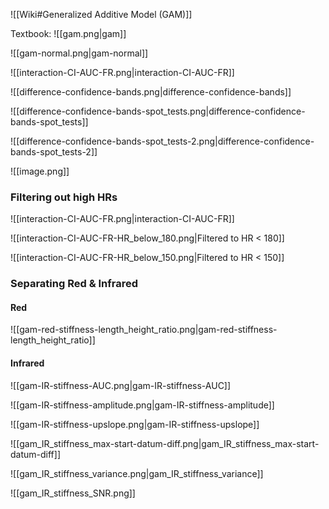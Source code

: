 
![[Wiki#Generalized Additive Model (GAM)]]

Textbook:
![[gam.png|gam]]

![[gam-normal.png|gam-normal]]

![[interaction-CI-AUC-FR.png|interaction-CI-AUC-FR]]

![[difference-confidence-bands.png|difference-confidence-bands]]

![[difference-confidence-bands-spot_tests.png|difference-confidence-bands-spot_tests]]

![[difference-confidence-bands-spot_tests-2.png|difference-confidence-bands-spot_tests-2]]

![[image.png]]

### Filtering out high HRs
![[interaction-CI-AUC-FR.png|interaction-CI-AUC-FR]]

![[interaction-CI-AUC-FR-HR_below_180.png|Filtered to HR < 180]]

![[interaction-CI-AUC-FR-HR_below_150.png|Filtered to HR < 150]]

### Separating Red & Infrared
#### Red

![[gam-red-stiffness-length_height_ratio.png|gam-red-stiffness-length_height_ratio]]

#### Infrared

![[gam-IR-stiffness-AUC.png|gam-IR-stiffness-AUC]]

![[gam-IR-stiffness-amplitude.png|gam-IR-stiffness-amplitude]]

![[gam-IR-stiffness-upslope.png|gam-IR-stiffness-upslope]]

![[gam_IR_stiffness_max-start-datum-diff.png|gam_IR_stiffness_max-start-datum-diff]]

![[gam_IR_stiffness_variance.png|gam_IR_stiffness_variance]]

![[gam_IR_stiffness_SNR.png]]

